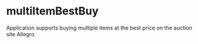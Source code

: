 # multiItemBestBuy
Application supports buying multiple items at the best price on the auction site Allegro
